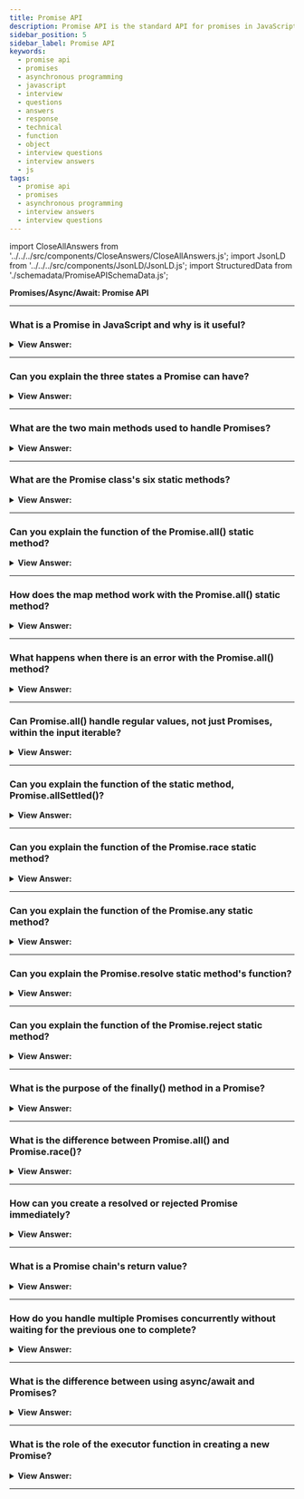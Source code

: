 ```yaml
---
title: Promise API
description: Promise API is the standard API for promises in JavaScript. What are the Promise class's six static methods? Pass Your Next Frontend Phone Interview Questions
sidebar_position: 5
sidebar_label: Promise API
keywords:
  - promise api
  - promises
  - asynchronous programming
  - javascript
  - interview
  - questions
  - answers
  - response
  - technical
  - function
  - object
  - interview questions
  - interview answers
  - js
tags:
  - promise api
  - promises
  - asynchronous programming
  - interview answers
  - interview questions
---
```


import CloseAllAnswers from '../../../src/components/CloseAnswers/CloseAllAnswers.js';
import JsonLD from '../../../src/components/JsonLD/JsonLD.js';
import StructuredData from './schemadata/PromiseAPISchemaData.js';

<JsonLD data={StructuredData} />

<head>
  <title>Promise API | JavaScript Frontend Phone Interview Questions</title>
</head>

**Promises/Async/Await: Promise API**

<CloseAllAnswers />

---

### What is a Promise in JavaScript and why is it useful?

<details>
  <summary><strong>View Answer:</strong></summary>
  <div>
  <div><strong>Interview Response:</strong> A Promise is a JavaScript object representing the eventual completion or failure of an asynchronous operation. It's useful for handling asynchronous code, improving readability and maintainability.<br />
  </div>
  </div>
</details>

---

### Can you explain the three states a Promise can have?

<details>
  <summary><strong>View Answer:</strong></summary>
  <div>
  <div><strong>Interview Response:</strong> A Promise has three states: pending (initial state), fulfilled (operation completed successfully), and rejected (operation failed or error occurred).<br />
  </div>
  </div>
</details>

---

### What are the two main methods used to handle Promises?

<details>
  <summary><strong>View Answer:</strong></summary>
  <div>
  <div><strong>Interview Response:</strong> The two main methods to handle Promises are then() for fulfilled promises, and catch() for rejected promises.<br />
  </div>
  </div>
</details>

---

### What are the Promise class's six static methods?

<details>
  <summary><strong>View Answer:</strong></summary>
  <div>
  <div><strong>Interview Response:</strong>The Promise class has six static methods: Promise.all(), Promise.allSettled(), Promise.race(), Promise.resolve(), Promise.reject(), and Promise.any(). They help manage multiple Promises and create settled Promises.
</div>
  </div>
</details>

---

### Can you explain the function of the Promise.all() static method?

<details>
  <summary><strong>View Answer:</strong></summary>
  <div>
  <div><strong>Interview Response:</strong> Promise.all() takes an iterable of Promises and returns a new Promise that fulfills with an array of resolved values once all input Promises fulfill or rejects if any input Promise rejects.
</div><br />
  <div><strong>Technical Response:</strong> The Promise.all() method takes an iterable of promises as an input. Then returns a single Promise that resolves to array of results, technically can be any iterable but its usually an array. This returned promise resolves when all the input's promises resolve or if the input iterable contains no promises. It rejects immediately upon any input promises rejecting or non-promises throwing an error and rejects with this first rejection message/error. The new promise resolves when all listed promises settle, and the array of their results becomes its result.
</div><br />
  <div><strong className="codeExample">Code Example:</strong><br /><br />

<strong>Syntax: </strong> Promise.all(iterable);<br /><br />

  <div></div>

```js
Promise.all([
  new Promise((resolve) => setTimeout(() => resolve(1), 3000)), // 1
  new Promise((resolve) => setTimeout(() => resolve(2), 2000)), // 2
  new Promise((resolve) => setTimeout(() => resolve(3), 1000)), // 3
]).then(alert); // 1,2,3 when promises are ready: each promise contributes an array member

// Another Example:
const promise1 = Promise.resolve(3);
const promise2 = 42;
const promise3 = new Promise((resolve, reject) => {
  setTimeout(resolve, 100, 'foo');
});

Promise.all([promise1, promise2, promise3]).then((values) => {
  console.log(values);
});
// expected output: Array [3, 42, "foo"]
```

  </div>
  </div>
</details>

---

### How does the map method work with the Promise.all() static method?

<details>
  <summary><strong>View Answer:</strong></summary>
  <div>
  <div><strong>Interview Response:</strong> `Promise.all()` with `map` can be used to run promises concurrently. Each array element is passed to a promise-returning function with `map()`, and `Promise.all()` waits for all returned promises to resolve.
</div><br />
  <div><strong>Technical Response:</strong> Since the map method creates a new array populated with the results of the calling function. The map method is an excellent adhesive for the Promise.all method because it carries some of the responsibility of providing the calling function on every array element.
</div><br />
  <div><strong className="codeExample">Code Example:</strong><br /><br />

  <div></div>

```js
let urls = [
  'https://api.github.com/users/iliakan',
  'https://api.github.com/users/remy',
  'https://api.github.com/users/jeresig',
];

// map every url to the promise of the fetch
let requests = urls.map((url) => fetch(url));

// Promise.all waits until all jobs are resolved
Promise.all(requests).then((responses) =>
  responses.forEach((response) =>
    console.log(`${response.url}: ${response.status}`)
  )
);
```

:::tip
 Use Case: A common trick is to map an array of job data into an array of promises and then wrap that into Promise.all.
:::

  </div>
  </div>
</details>

---

### What happens when there is an error with the Promise.all() method?

<details>
  <summary><strong>View Answer:</strong></summary>
  <div>
  <div><strong>Interview Response:</strong> `Promise.all()` fails fast: if any of the passed-in promises rejects, `Promise.all` immediately rejects with the reason of the first promise that rejected, disregarding the rest.
</div><br />
  <div><strong className="codeExample">Code Example:</strong><br /><br />

  <div></div>

```js
Promise.all([
  new Promise((resolve, reject) => setTimeout(() => resolve(1), 1000)),
  new Promise((resolve, reject) =>
    setTimeout(() => reject(new Error('Whoops!')), 2000)
  ),
  new Promise((resolve, reject) => setTimeout(() => resolve(3), 3000)),
]).catch(alert); // Error: Whoops!
```

  </div>
  </div>
</details>

---

### Can Promise.all() handle regular values, not just Promises, within the input iterable?

<details>
  <summary><strong>View Answer:</strong></summary>
  <div>
  <div><strong>Interview Response:</strong> Yes, Promise.all() allows regular values in the iterable. It treats them as resolved Promises with their respective values and includes them in the output array.
</div><br />
  <div><strong>Technical Response:</strong> Yes, Promise.all(iterable) allows non-promise “regular” values in the iterable. Typically, Promise.all(...) accepts an iterable (in most cases an array) of promises. But if any of those objects is not a promise, it is passed to the resulting array “as is”.
</div><br />
  <div><strong className="codeExample">Code Example:</strong><br /><br />

<strong>Syntax: </strong> Promise.allSettled(iterable);<br /><br />

  <div></div>

```js
Promise.all([
  new Promise((resolve, reject) => {
    setTimeout(() => resolve(1), 1000);
  }),
  2,
  3,
]).then(alert); // 1, 2, 3
```

  </div>
  </div>
</details>

---

### Can you explain the function of the static method, Promise.allSettled()?

<details>
  <summary><strong>View Answer:</strong></summary>
  <div>
  <div><strong>Interview Response:</strong> `Promise.allSettled()` returns a promise that resolves after all of the given promises have either been fulfilled or rejected, with an array of their results.
</div><br />
  <div><strong>Technical Response:</strong> The Promise.allSettled() function produces a promise that resolves once all of the specified promises have been fulfilled or refused. This behavior happens together with an array of objects that specify the outcome of each promise. You typically use it when you have multiple asynchronous tasks that are not dependent on one another to complete successfully, or you would like to know the result of each promise. In comparison, the Promise returned by Promise.all() may be more appropriate if the tasks are dependent on each other / if you'd like to reject upon any of them getting rejected immediately.
</div><br />
  <div><strong className="codeExample">Code Example:</strong><br /><br />

<strong>Syntax: </strong> Promise.allSettled(iterable);<br /><br />

  <div></div>

```javascript
let promises = [
  Promise.resolve('promise 1'),
  Promise.reject('promise 2 failed'),
  Promise.resolve('promise 3'),
];

Promise.allSettled(promises)
  .then(results => {
    results.forEach(result => console.log(result.status));
  })
  .catch(error => console.error(error));
```

In this code, `Promise.allSettled()` waits for all promises to settle, either fulfilled or rejected. The status of each promise is then logged. Unlike `Promise.all()`, `Promise.allSettled()` does not reject if one promise fails; instead, it gives the status of each promise.

  </div>
  </div>
</details>

---

### Can you explain the function of the Promise.race static method?

<details>
  <summary><strong>View Answer:</strong></summary>
  <div>
  <div><strong>Interview Response:</strong> `Promise.race(iterable)` returns a promise that fulfills or rejects as soon as one of the promises in the iterable fulfills or rejects, with the value or reason from that promise.
</div><br />
  <div><strong className="codeExample">Code Example:</strong><br /><br />

<strong>Syntax: </strong> Promise.race(iterable);<br /><br />

  <div></div>

```javascript
let promise1 = new Promise((resolve, reject) => setTimeout(resolve, 500, 'one'));
let promise2 = new Promise((resolve, reject) => setTimeout(resolve, 100, 'two'));

Promise.race([promise1, promise2])
  .then(value => console.log(value)) // lots "two"
  .catch(error => console.error(error));
```

In this example, `Promise.race` takes an array of two promises. The 'two' string is logged to the console because promise2 resolves first due to its shorter timeout.

  </div>
  </div>
</details>

---

### Can you explain the function of the Promise.any static method?

<details>
  <summary><strong>View Answer:</strong></summary>
  <div>
  <div><strong>Interview Response:</strong> Promise.any() accepts an iterable of Promises and returns a new Promise that fulfills with the value of the first fulfilled Promise or rejects with an AggregateError if all input Promises reject.
</div><br />
  <div><strong className="codeExample">Code Example:</strong><br /><br />

  <div></div>

```js
const promise1 = Promise.reject(0);
const promise2 = new Promise((resolve) => setTimeout(resolve, 100, 'quick'));
const promise3 = new Promise((resolve) => setTimeout(resolve, 500, 'slow'));

const promises = [promise1, promise2, promise3];

Promise.any(promises).then((value) => console.log(value));

// expected output: "quick"

//////////////////////////////////

// Here is an example when all promises fail:

Promise.any([
  new Promise((resolve, reject) =>
    setTimeout(() => reject(new Error('Ouch!')), 1000)
  ),
  new Promise((resolve, reject) =>
    setTimeout(() => reject(new Error('Error!')), 2000)
  ),
]).catch((error) => {
  console.log(error.constructor.name); // AggregateError
  console.log(error.errors[0]); // Error: Ouch!
  console.log(error.errors[1]); // Error: Error
});
```

  </div>
  </div>
</details>

---

### Can you explain the Promise.resolve static method's function?

<details>
  <summary><strong>View Answer:</strong></summary>
  <div>
  <div><strong>Interview Response:</strong> Promise.resolve() creates a new Promise that is immediately resolved with the provided value, or passes through an input Promise without altering its state or value.
</div><br />
  <div><strong>Interview Response:</strong> The Promise.resolve() method returns a Promise object that resolves with a given value. If the value is a promise, that promise returns; if the value is a `thenable` (i.e. has a "then" method), the returned promise will "follow" that `thenable`, adopting its eventual state; otherwise, the returned promise fulfills with the value.
</div><br />
  <div><strong className="codeExample">Code Example:</strong><br /><br />

<strong>Syntax: </strong> Promise.resolve(value);<br /><br />

  <div></div>

```js
let cache = new Map();

function loadCached(url) {
  if (cache.has(url)) {
    return Promise.resolve(cache.get(url)); // (*)
  }

  return fetch(url)
    .then((response) => response.text())
    .then((text) => {
      cache.set(url, text);
      return text;
    });
}
```

:::note
This function flattens nested layers of promise-like objects (e.g., a promise that resolves to a promise that resolves to something) into a single layer. Methods Promise.resolve and Promise.reject are rarely needed in modern code because async/await syntax makes them somewhat obsolete.
:::

  </div>
  </div>
</details>

---

### Can you explain the function of the Promise.reject static method?

<details>
  <summary><strong>View Answer:</strong></summary>
  <div>
  <div><strong>Interview Response:</strong> Promise.reject() creates a new Promise that is immediately rejected with the provided reason, allowing you to generate a rejected Promise for error handling or testing purposes.
</div><br />
  <div><strong className="codeExample">Code Example:</strong><br /><br />
  
  <strong>Syntax: </strong> Promise.reject(reason);<br /><br />

  <div></div>

```js
function resolved(result) {
  console.log('Resolved');
}

function rejected(result) {
  console.error(result);
}

Promise.reject(new Error('fail')).then(resolved, rejected);
// expected output: Error: fail
```

:::note
Methods Promise.resolve and Promise.reject are rarely needed in modern code because async/await syntax makes them somewhat obsolete.
:::

  </div>
  </div>
</details>

---

### What is the purpose of the finally() method in a Promise?

<details>
  <summary><strong>View Answer:</strong></summary>
  <div>
  <div><strong>Interview Response:</strong> The finally() method is used to execute code after a Promise has settled, regardless of whether it was fulfilled or rejected.<br />
  </div>
  </div>
</details>

---

### What is the difference between Promise.all() and Promise.race()?

<details>
  <summary><strong>View Answer:</strong></summary>
  <div>
  <div><strong>Interview Response:</strong> Promise.all() waits for all input promises to fulfill, while Promise.race() returns the result of the first settled promise, either fulfilled or rejected.<br />
  </div>
  </div>
</details>

---

### How can you create a resolved or rejected Promise immediately?

<details>
  <summary><strong>View Answer:</strong></summary>
  <div>
  <div><strong>Interview Response:</strong> You can use `Promise.resolve(value)` to create a resolved promise or `Promise.reject(reason)` to create a rejected promise immediately. Both return a Promise object.<br />
  </div><br />
  <div><strong className="codeExample">Code Example:</strong><br /><br />

  <div></div>

```javascript
let resolvedPromise = Promise.resolve('Resolved!');
resolvedPromise.then(value => console.log(value)); // Output: 'Resolved!'

let rejectedPromise = Promise.reject('Rejected!');
rejectedPromise.catch(reason => console.log(reason)); // Output: 'Rejected!'
```

In this code, `Promise.resolve` creates a promise that is resolved with the given value 'Resolved!', and `Promise.reject` creates a promise that is rejected with the given reason 'Rejected!'.

  </div>
  </div>
</details>

---

### What is a Promise chain's return value?

<details>
  <summary><strong>View Answer:</strong></summary>
  <div>
  <div><strong>Interview Response:</strong> A Promise chain's return value is a new Promise that resolves or rejects based on the outcome of the last Promise in the chain.<br />
  </div>
  </div>
</details>

---

### How do you handle multiple Promises concurrently without waiting for the previous one to complete?

<details>
  <summary><strong>View Answer:</strong></summary>
  <div>
  <div><strong>Interview Response:</strong> We can use `Promise.all()` or `Promise.allSettled()`. They accept an iterable of promises and return a new promise that fulfills when all input promises are settled, allowing concurrent handling.</div><br />
  <div><strong className="codeExample">Code Example:</strong><br /><br />

  <div></div>

```javascript
let promise1 = new Promise((resolve, reject) => setTimeout(resolve, 500, 'one'));
let promise2 = new Promise((resolve, reject) => setTimeout(resolve, 200, 'two'));
let promise3 = new Promise((resolve, reject) => setTimeout(resolve, 300, 'three'));

Promise.all([promise1, promise2, promise3])
  .then(values => console.log(values))
  .catch(error => console.error(error));
```

In this code, `Promise.all` takes an array of promises. The promises are run concurrently, not waiting for the previous one to complete. The array ['one', 'two', 'three'] will be logged to the console once all promises have resolved.

  </div>
  </div>
</details>

---

### What is the difference between using async/await and Promises?

<details>
  <summary><strong>View Answer:</strong></summary>
  <div>
  <div><strong>Interview Response:</strong> JavaScript primitives are immutable, meaning their values cannot be changed after they are created. This ensures data consistency.</div><br />
  <div><strong className="codeExample">Code Example:</strong><br /><br />

  <div></div>

Example using Promises:

```javascript
function fetchData(url) {
  fetch(url)
    .then(response => response.json())
    .then(data => console.log(data))
    .catch(error => console.error(error));
}

fetchData('https://api.example.com/data');
```

And here's the equivalent using async/await:

```javascript
async function fetchData(url) {
  try {
    let response = await fetch(url);
    let data = await response.json();
    console.log(data);
  } catch (error) {
    console.error(error);
  }
}

fetchData('https://api.example.com/data');
```

In both cases, we're fetching data from a URL and logging it. The async/await version is arguably easier to read and write because it avoids explicit Promise chaining.

  </div>
  </div>
</details>

---

### What is the role of the executor function in creating a new Promise?

<details>
  <summary><strong>View Answer:</strong></summary>
  <div>
  <div><strong>Interview Response:</strong> The executor function in a new Promise takes two parameters: `resolve` and `reject`. It performs a task (usually asynchronous), calling `resolve(value)` if successful, or `reject(reason)` if an error occurs.</div><br />
  <div><strong className="codeExample">Code Example:</strong><br /><br />

  <div></div>

```javascript
let promise = new Promise((resolve, reject) => {
  let success = true; // Here you'd typically perform an async task

  if (success) {
    resolve('Task completed successfully');
  } else {
    reject('Error: Task could not complete');
  }
});

promise
  .then(value => console.log(value)) // Logs: 'Task completed successfully'
  .catch(error => console.log(error));
```

In this code, the executor function decides whether to call `resolve()` or `reject()`. If `resolve()` is called, then the `.then()` block will execute. If `reject()` is called, then the `.catch()` block will execute.

  </div>
  </div>
</details>

---
